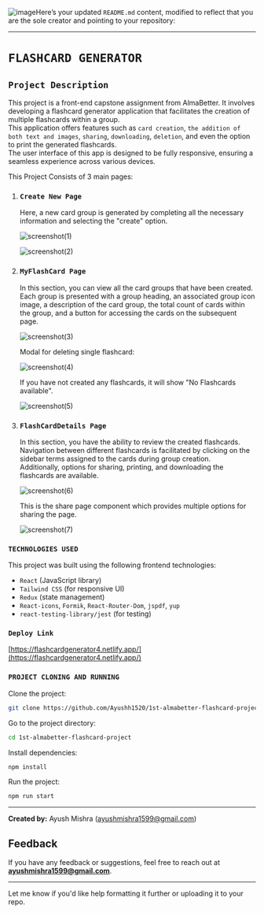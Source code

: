 ![image](https://github.com/user-attachments/assets/013d3354-874f-4bcd-8066-ae4b555fc1a1)Here’s your updated `README.md` content, modified to reflect that you are the sole creator and pointing to your repository:

---

# `FLASHCARD GENERATOR`

## `Project Description`

This project is a front-end capstone assignment from AlmaBetter. It involves developing a flashcard generator application that facilitates the creation of multiple flashcards within a group.  
This application offers features such as `card creation`, `the addition of both text and images`, `sharing`, `downloading`, `deletion`, and even the option to print the generated flashcards.  
The user interface of this app is designed to be fully responsive, ensuring a seamless experience across various devices.

This Project Consists of 3 main pages:

1. ### `Create New Page`

   Here, a new card group is generated by completing all the necessary information and selecting the "create" option.

   ![screenshot(1)](https://github.com/user-attachments/assets/c8b92687-26a3-41bb-b6cb-4bd1fafa3e60)

   ![screenshot(2)](https://github.com/user-attachments/assets/43f1ba61-7ea0-4dd8-905d-97a262d8921c)

2. ### `MyFlashCard Page`

   In this section, you can view all the card groups that have been created.  
   Each group is presented with a group heading, an associated group icon image, a description of the card group, the total count of cards within the group, and a button for accessing the cards on the subsequent page.

   ![screenshot(3)](![Image](https://github.com/Ayushh1520/1st-almabetter-flashcard-project/issues/3#issue-3029100240))

   Modal for deleting single flashcard:

   ![screenshot(4)](https://github.com/user-attachments/assets/3d2bd40e-fe66-4205-9c4b-63d897aa723f)

   If you have not created any flashcards, it will show "No Flashcards available".

   ![screenshot(5)](https://github.com/Ashvary1996/flashcardgenerator/assets/89014041/0e37ed01-c8c0-4672-8838-c2779257e0e8)

3. ### `FlashCardDetails Page`

   In this section, you have the ability to review the created flashcards.  
   Navigation between different flashcards is facilitated by clicking on the sidebar terms assigned to the cards during group creation.  
   Additionally, options for sharing, printing, and downloading the flashcards are available.

   ![screenshot(6)](https://github.com/user-attachments/assets/baffe04a-eae7-403c-be44-8278d480a8ee)

   This is the share page component which provides multiple options for sharing the page.

   ![screenshot(7)](https://github.com/user-attachments/assets/4905e7fb-5b2a-4a34-9be4-c9a7211760b4)

### `TECHNOLOGIES USED`

This project was built using the following frontend technologies:  
- `React` (JavaScript library)  
- `Tailwind CSS` (for responsive UI)  
- `Redux` (state management)  
- `React-icons`, `Formik`, `React-Router-Dom`, `jspdf`, `yup`  
- `react-testing-library/jest` (for testing)

### `Deploy Link`

[https://flashcardgenerator4.netlify.app/](https://flashcardgenerator4.netlify.app/)

### `PROJECT CLONING AND RUNNING`

Clone the project:

```bash
git clone https://github.com/Ayushh1520/1st-almabetter-flashcard-project.git
```

Go to the project directory:

```bash
cd 1st-almabetter-flashcard-project
```

Install dependencies:

```bash
npm install
```

Run the project:

```bash
npm run start
```

---

**Created by:** Ayush Mishra (ayushmishra1599@gmail.com)

## Feedback

If you have any feedback or suggestions, feel free to reach out at **ayushmishra1599@gmail.com**.

---

Let me know if you'd like help formatting it further or uploading it to your repo.
